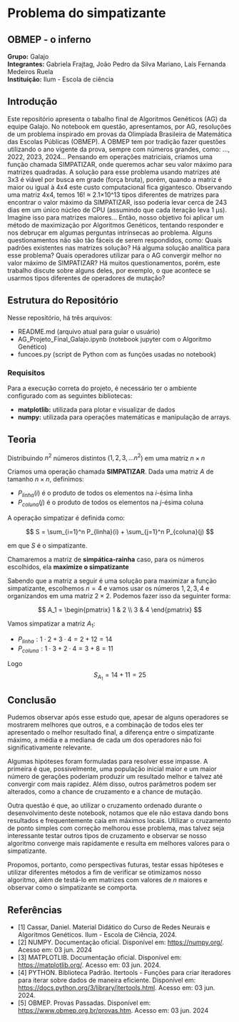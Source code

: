 # Problema do simpatizante
## OBMEP - o inferno
**Grupo:** Galajo
<br>
**Integrantes:** Gabriela Frajtag, João Pedro da Silva Mariano, Laís Fernanda Medeiros Ruela
<br>
**Instituição:** Ilum - Escola de ciência
<br>
## Introdução
Este repositório apresenta o tabalho final de Algoritmos Genéticos (AG) da equipe Galajo. No notebook em questão, apresentamos, por AG, resoluções de um problema inspirado em provas da Olimpíada Brasileira de Matemática das Escolas Públicas (OBMEP). A OBMEP tem por tradição fazer questões utilizando o ano vigente da prova, sempre com números grandes, como: ..., 2022, 2023, 2024... Pensando em operações matriciais, criamos uma função chamada SIMPATIZAR, onde queremos achar seu valor máximo para matrizes quadradas. A solução para esse problema usando matrizes até 3x3 é viável por busca em grade (força bruta), porém, quando a matriz é maior ou igual à 4x4 este custo computacional fica gigantesco. Observando uma matriz 4x4, temos 16! ≈ 2.1×10^13 tipos diferentes de matrizes para encontrar o valor máximo da SIMPATIZAR, isso poderia levar cerca de 243 dias em um único núcleo de CPU (assumindo que cada iteração leva 1 µs). Imagine isso para matrizes maiores... Então, nosso objetivo foi aplicar um método de maximização por Algoritmos Genéticos, tentando responder e nos debruçar em algumas perguntas intrínsecas ao problema. Alguns questionamentos não são tão fáceis de serem respondidos, como:
Quais padrões existentes nas matrizes solução? Há alguma solução analítica para esse problema? Quais operadores utilizar para o AG convergir melhor no valor máximo de SIMPATIZAR? 
Há muitos questionamentos, porém, este trabalho discute sobre alguns deles, por exemplo, o que acontece se usarmos tipos diferentes de operadores de mutação?

## Estrutura do Repositório

Nesse repositório, há três arquivos:
* README.md (arquivo atual para guiar o usuário)
* AG_Projeto_Final_Galajo.ipynb (notebook jupyter com o Algoritmo Genético)
* funcoes.py (script de Python com as funções usadas no notebook)

### Requisitos
Para a execução correta do projeto, é necessário ter o ambiente configurado com as seguintes bibliotecas:
- **matplotlib:** utilizada para plotar e visualizar de dados 
- **numpy:** utilizada para operações matemáticas e manipulação de arrays.
  
## Teoria 
Distribuindo $n^2$ números distintos ($1,2,3,...n^2$) em uma matriz $n \times n$ 

Criamos uma operação chamada **SIMPATIZAR**.
Dada uma matriz $A$ de tamanho $n \times n$, definimos:

- $P_{linha}(i)$ é o produto de todos os elementos na $i$-ésima linha
- $P_{coluna}(j)$ é o produto de todos os elementos na $j$-ésima coluna

A operação simpatizar é definida como:

$$ S = \sum_{i=1}^n P_{linha}(i) + \sum_{j=1}^n P_{coluna}(j) $$

em que $S$ é o simpatizante.

Chamaremos a matriz de **simpática-rainha** caso, para os números escolhidos, ela **maximize o simpatizante**

Sabendo que a matriz a seguir é uma solução para maximizar a função simpatizante, escolhemos $n = 4$ e vamos usar os números $1,2,3,4$ e organizandos em uma matriz $2 \times 2$. 
Podemos fazer isso da seguinter forma:

$$
A_1 = \begin{pmatrix}
1 & 2 \\
3 & 4
\end{pmatrix}
$$

Vamos simpatizar a matriz $A_1$:

- $P_{linha}: 1 \cdot 2 + 3 \cdot 4 = 2 + 12 = 14$
- $P_{coluna}: 1 \cdot 3 + 2 \cdot 4 = 3 + 8 = 11$

Logo $$S_{A_1} = 14 + 11 = 25$$

## Conclusão
Pudemos observar após esse estudo que, apesar de alguns operadores se mostrarem melhores que outros, e a combinação de todos eles ter apresentado o melhor resultado final, a diferença entre o simpatizante máximo, a média e a mediana de cada um dos operadores não foi significativamente relevante.
 
Algumas hipóteses foram formuladas para resolver esse impasse. A primeira é que, possivelmente, uma população inicial maior e um maior número de gerações poderiam produzir um resultado melhor e talvez até convergir com mais rapidez. Além disso, outros parâmetros podem ser alterados, como a chance de cruzamento e a chance de mutação.
 
Outra questão é que, ao utilizar o cruzamento ordenado durante o desenvolvimento deste notebook, notamos que ele não estava dando bons resultados e frequentemente caía em máximos locais. Utilizar o cruzamento de ponto simples com correção melhorou esse problema, mas talvez seja interessante testar outros tipos de cruzamento e observar se nosso algoritmo converge mais rapidamente e resulta em melhores valores para o simpatizante.
 
Propomos, portanto, como perspectivas futuras, testar essas hipóteses e utilizar diferentes métodos a fim de verificar se otimizamos nosso algoritmo, além de testá-lo em matrizes com valores de $n$ maiores e observar como o simpatizante se comporta.

## Referências
- [1] Cassar, Daniel. Material Didático do Curso de Redes Neurais e Algoritmos Genéticos. Ilum - Escola de Ciência, 2024.
- [2] NUMPY. Documentação oficial. Disponível em: https://numpy.org/. Acesso em: 03 jun. 2024
- [3] MATPLOTLIB. Documentação oficial. Disponível em: https://matplotlib.org/. Acesso em: 03 jun. 2024.
- [4] PYTHON. Biblioteca Padrão. Itertools - Funções para criar iteradores para iterar sobre dados de maneira eficiente. Disponível em: https://docs.python.org/3/library/itertools.html. Acesso em: 03 jun. 2024.
- [5] OBMEP. Provas Passadas. Disponível em: https://www.obmep.org.br/provas.htm. Acesso em: 03 jun. 2024
